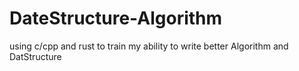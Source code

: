 # DateStructure-Algorithm
using c/cpp and rust to train my ability to write better Algorithm and DatStructure
